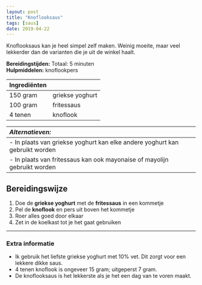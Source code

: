 ```yaml
---
layout: post
title: "Knoflooksaus"
tags: [saus]
date: 2019-04-22
---
```


Knoflooksaus kan je heel simpel zelf maken. Weinig moeite, maar veel lekkerder dan de varianten die je uit  de winkel haalt.

**Bereidingstijden:** Totaal: 5 minuten  
**Hulpmiddelen:** knoflookpers

| Ingrediënten |                 |
|:------------ |:--------------- |
| 150 gram     | griekse yoghurt |
| 100 gram     | fritessaus      |
| 4 tenen      | knoflook        |

| _Alternatieven:_                                                        |
|:--------------------------------------------------------------------------- |
| - In plaats van griekse yoghurt kan elke andere yoghurt kan gebruikt worden |
| - In plaats van fritessaus kan ook mayonaise of mayolijn gebruikt worden    |

## Bereidingswijze
1. Doe de **griekse yoghurt** met de **fritessaus** in een kommetje
2. Pel de **knoflook** en pers uit boven het kommetje
3. Roer alles goed door elkaar
4. Zet in de koelkast tot je het gaat gebruiken

-----------------------------------------------------------------------
### Extra informatie  
- Ik gebruik het liefste griekse yoghurt met 10% vet. Dit zorgt voor een lekkere dikke saus.
- 4 tenen knoflook is ongeveer 15 gram; uitgeperst 7 gram.
- De knoflooksaus is het lekkerste als je het een dag van te voren maakt.
